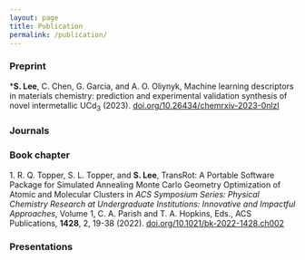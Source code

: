 ```yaml
---
layout: page
title: Publication
permalink: /publication/
---
```



<script>
const journalList = [
    {
        authors: "K. P. McGuinness, A. O. Oliynyk, S. Lee, B. Molero-Sanchez, P. K. Addo",
        title: "Machine-learning prediction of thermal expansion coefficient for perovskite oxides with experimental validation",
        journal: "Physical Chemistry Chemical Physics",
        volume: "25",
        pages: "32123–32131",
        year: "2023",
        doi: "10.1039/D3CP04017H",
        citations: "" // Add citation count if available
    },
    {
        authors: "Y. Tyvanchuk, V. Babizhetskyy, S. Baran, A. Szytula, V. Smetana, S. Lee, A. O. Oliynyk, A. Mudring",
        title: "The crystal and electronic structure of RE23Co6.7In20.3 (RE = Gd–Tm, Lu): A new structure type based on intergrowth of AlB2- and CsCl-type related slabs",
        journal: "Journal of Alloys and Compounds",
        volume: "976",
        pages: "173241",
        year: "2024",
        doi: "10.1016/j.jallcom.2023.173241",
        citations: "" // Add citation count if available
    },
    {
        authors: "S. Lee, M. Patel, and R. Patel",
        title: "Electrospun nanofiber nerve guidance conduits for peripheral nerve regeneration: A review",
        journal: "European Polymer Journal",
        volume: "181",
        pages: "111663",
        year: "2022",
        doi: "10.1016/j.eurpolymj.2022.111663",
        citations: ""
    }
    // Add other entries in the same format if needed
];

const presentationList = [
    {
        authors: "A. O. Oliynyk, S. Lee, N. K. Barua",
        title: "TiNiSi-type vs. ZrNiAl-type: One More Time with Interpretable ML and Experimental Validation",
        conference: "North American Solid State Chemistry Conference (NASSCC) 2023",
        type: "Poster",
        location: "Calgary, Canada",
        date: "August 2023",
        document: "2023-NASSCC-poster.pdf",
        abstract: ""
    },
    {
        authors: "S. Lee, A. O. Oliynyk",
        title: "Machine-learned Features to Solve Crystal Structure Classification Problems",
        conference: "ACS Northeast Regional Meeting (NERM) 2022, Computational Tools for Materials Science",
        type: "Oral",
        location: "Rochester, NY",
        date: "October 2022",
        document: "2022-ACS-NERM-slides.pdf",
        abstract: "2022-ACS-NERM-abstract.pdf"
    },
    {
        authors: "S. Lee, S. L. Topper, R. Q. Topper",
        title: "TransRot: a Portable and Easy-to-Use Open Source Software Package for Simulated Annealing Monte Carlo Geometry Optimization of Nanoparticles",
        conference: "Molecular Quantum Mechanics (MQM) 2022",
        type: "Poster",
        location: "Blacksburg, VA",
        date: "June 2022",
        document: "2022-MQM-poster.pdf",
        abstract: "2022-MQM-abstract.pdf"
    },
    {
        authors: "S. Lee, R. Q. Topper, S. L. Topper",
        title: "Mag-Walking Simulated Annealing Monte Carlo Study of Nano-solvated Ammonium Chloride",
        conference: "ACS New York 69th Annual Undergraduate Research Symposium 2022",
        type: "Oral",
        location: "Virtual due to COVID-19",
        date: "May 2022",
        document: "2022-ACS-NY-URS-slides.pdf",
        abstract: "2022-ACS-NY-URS-abstract.pdf"
    }
];



function displayJournalList() {
    const container = document.getElementById('journalList');
    const totalEntries = journalList.length;
    journalList.forEach((entry, index) => {
        const div = document.createElement('div');
        div.classList.add('journal-entry'); // Add class for styling
        const formattedAuthors = entry.authors.replace('S. Lee', '<strong>S. Lee</strong>');
        const citationString = entry.citations ? ` (${entry.citations})` : ''; // Conditionally add citations
        const number = totalEntries - index; // Calculate reverse order number
        div.innerHTML = `
            <p>
            ${number}. ${formattedAuthors}, "${entry.title}." <em>${entry.journal}</em>, <strong>${entry.volume}</strong>, ${entry.pages} (${entry.year}). <a href="https://doi.org/${entry.doi}">doi.org/${entry.doi}</a>${citationString}
            </p>
            `;
        container.appendChild(div);
    });
}


function displayPresentationList() {
    const container = document.getElementById('presentationList');
    presentationList.forEach((entry, index) => {
        const div = document.createElement('div');
        div.classList.add('presentation-entry');

        let authorsFormatted = entry.authors.split(', ').map(author => {
            if (author === "S. Lee") {
                return `<strong>${author}</strong>`; // Bold "S. Lee"
            }
            return author;
        }).join(', ');
        authorsFormatted = `<u>${authorsFormatted.split(', ')[0]}</u>${authorsFormatted.substring(authorsFormatted.indexOf(','))}`; // Underline the first author

        let links = '';
        if (entry.document) {
            links += `<a href="/files/presentation/${entry.document}">PDF</a>`;
        }
        if (entry.abstract) {
            if (links.length > 0) {
                links += ' | ';
            }
            links += `<a href="/files/presentation/${entry.abstract}">Abstract</a>`;
        }

        div.innerHTML = `
            <p>
                ${presentationList.length - index}. ${authorsFormatted} "${entry.title}". 
                <em>${entry.conference}</em>. ${entry.type}. ${entry.location}, ${entry.date}.
                ${links.length > 0 ? '<br>' + links : ''}
            </p>
        `;
        container.appendChild(div);
    });
}


    window.onload = function() {
        displayJournalList();
        displayPresentationList();
    };
</script>


### Preprint
<div id="preprint">
    <p>
        *<strong>S. Lee</strong>, C. Chen, G. Garcia, and A. O. Oliynyk, 
        Machine learning descriptors in materials chemistry: prediction and experimental validation synthesis of novel intermetallic UCd<sub>3</sub> (2023). <a href="https://doi.org/10.26434/chemrxiv-2023-0nlzl">doi.org/10.26434/chemrxiv-2023-0nlzl</a>
    </p>
</div>

### Journals
<div id="journalList"></div>

### Book chapter
<div id="bookChapter">
    <p>
        1. R. Q. Topper, S. L. Topper, and <strong>S. Lee</strong>, 
        TransRot: A Portable Software Package for Simulated Annealing Monte Carlo Geometry Optimization of Atomic and Molecular Clusters
        in <em>ACS Symposium Series: Physical Chemistry Research at Undergraduate Institutions: Innovative and Impactful Approaches</em>, 
        Volume 1, C. A. Parish and T. A. Hopkins, Eds., ACS Publications, <strong>1428</strong>, 2, 19-38 (2022). <a href="https://doi.org/10.1021/bk-2022-1428.ch002">doi.org/10.1021/bk-2022-1428.ch002</a>
    </p>
</div>

### Presentations
<div id="presentationList"></div>
